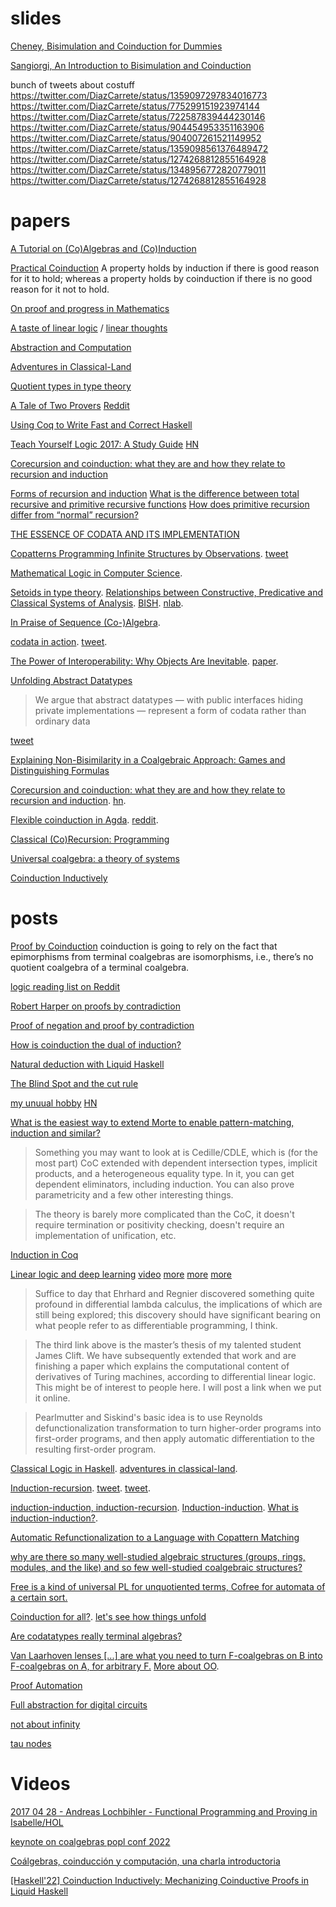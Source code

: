 # slides

[Cheney, Bisimulation and Coinduction for Dummies](http://homepages.inf.ed.ac.uk/jcheney/presentations/bisim4d.pdf)

[Sangiorgi, An Introduction to Bisimulation and Coinduction](http://homes.cs.washington.edu/~djg/msr_russia2012/sangiorgi.pdf)

bunch of tweets about costuff https://twitter.com/DiazCarrete/status/1359097297834016773 https://twitter.com/DiazCarrete/status/775299151923974144 https://twitter.com/DiazCarrete/status/722587839444230146 https://twitter.com/DiazCarrete/status/904454953351163906 https://twitter.com/DiazCarrete/status/904007261521149952 https://twitter.com/DiazCarrete/status/1359098561376489472 https://twitter.com/DiazCarrete/status/1274268812855164928 https://twitter.com/DiazCarrete/status/1348956772820779011 https://twitter.com/DiazCarrete/status/1274268812855164928

# papers

[A Tutorial on (Co)Algebras and (Co)Induction](http://citeseerx.ist.psu.edu/viewdoc/summary?doi=10.1.1.37.1418)

[Practical Coinduction](https://www.cs.cornell.edu/~kozen/papers/Structural.pdf) A property holds by induction if there is good reason for it to hold; whereas a property holds by coinduction if there is no good reason for it not to hold.

[On proof and progress in Mathematics](https://arxiv.org/abs/math/9404236)

[A taste of linear logic](http://homepages.inf.ed.ac.uk/wadler/papers/lineartaste/lineartaste-revised.pdf) / [linear thoughts](http://oleg.fi/gists/posts/2017-01-17-linear-thoughts.html)

[Abstraction and Computation](http://www-sop.inria.fr/lemme/Venanzio.Capretta/publications/thesis.pdf)

[Adventures in Classical-Land](https://wiki.haskell.org/wikiupload/1/14/TMR-Issue6.pdf)

[Quotient types in type theory](http://eprints.nottingham.ac.uk/28941/1/Nuo%20Li's_Thesis.pdf)

[A Tale of Two Provers](https://nikivazou.github.io/static/Haskell17/a-tale.pdf) [Reddit](https://www.reddit.com/r/haskell/comments/6ml7i1/a_tale_of_two_provers_verifying_monoidal_string/)

[Using Coq to Write Fast and Correct Haskell](https://www.cs.purdue.edu/homes/bendy/Fiat/FiatByteString.pdf)

[Teach Yourself Logic 2017: A Study Guide](http://www.logicmatters.net/resources/pdfs/TeachYourselfLogic2017.pdf) [HN](https://news.ycombinator.com/item?id=15114139)

[Corecursion and coinduction: what they are and how they relate to recursion and induction](http://www.cl.cam.ac.uk/~mjcg/plans/Coinduction.pdf)

[Forms of recursion and induction](http://www.cs.man.ac.uk/~hsimmons/DOCUMENTS/PAPERSandNOTES/FormsRec.pdf) [What is the difference between total recursive and primitive recursive functions](https://math.stackexchange.com/questions/75296/what-is-the-difference-between-total-recursive-and-primitive-recursive-functions) [How does primitive recursion differ from “normal” recursion?](https://stackoverflow.com/questions/1712237/how-does-primitive-recursion-differ-from-normal-recursion)

[THE ESSENCE OF CODATA AND ITS IMPLEMENTATION](https://scholarsbank.uoregon.edu/xmlui/bitstream/handle/1794/23832/Sullivan_oregon_0171N_12267.pdf?sequence=1)

[Copatterns Programming Infinite Structures by Observations](https://t.co/sFfTwugzcH). [tweet](https://twitter.com/Iceland_jack/status/1040418269843402753)

[Mathematical Logic in Computer Science](https://arxiv.org/abs/1802.03292).

[Setoids in type theory](http://www.cs.nott.ac.uk/~pszvc/publications/Setoids_JFP_2003.pdf). [Relationships between Constructive,
Predicative and Classical Systems of Analysis](https://math.stanford.edu/~feferman/papers/relationships.pdf). [BISH](https://plato.stanford.edu/entries/mathematics-constructive/#BishConsMath). [nlab](https://ncatlab.org/nlab/show/Bishop%27s+constructive+mathematics).

[In Praise of Sequence (Co-)Algebra](https://arxiv.org/abs/1812.05878).

[codata in action](https://link.springer.com/chapter/10.1007/978-3-030-17184-1_5). [tweet](https://twitter.com/Iceland_jack/status/1117432861190184963).

[The Power of Interoperability: Why Objects Are Inevitable](https://twitter.com/jjcarett2/status/1399473063515889672). [paper](http://www.cs.cmu.edu/~aldrich/papers/objects-essay.pdf).

[Unfolding Abstract Datatypes](http://www.cs.ox.ac.uk/jeremy.gibbons/publications/adt.pdf)

> We argue that abstract datatypes — with public interfaces hiding private implementations — represent a form of codata rather than ordinary data

[tweet](https://twitter.com/pigworker/status/1117527460545990656)

[Explaining Non-Bisimilarity in a Coalgebraic Approach: Games and Distinguishing Formulas](https://arxiv.org/abs/2002.11459)

[Corecursion and coinduction: what they are and how they relate to recursion and induction](https://www.cl.cam.ac.uk/archive/mjcg/plans/Coinduction.pdf). [hn](https://news.ycombinator.com/item?id=23956463).

[Flexible coinduction in Agda](https://arxiv.org/pdf/2002.06047.pdf). [reddit](https://www.reddit.com/r/haskell/comments/k3zxqy/monthly_hask_anything_december_2020/ggiu9yt/?utm_source=reddit&utm_medium=web2x&context=3).

[Classical (Co)Recursion: Programming](https://arxiv.org/abs/2103.06913v1)

[Universal coalgebra: a theory of systems](https://www.sciencedirect.com/science/article/pii/S0304397500000566)

[Coinduction Inductively](https://nikivazou.github.io/static/Haskell22/coinduction.pdf)

# posts

[Proof by Coinduction](https://golem.ph.utexas.edu/category/2009/09/proof_by_coinduction.html)  coinduction is going to rely on the fact that epimorphisms from terminal coalgebras are isomorphisms, i.e., there’s no quotient coalgebra of a terminal coalgebra. 

[logic reading list on Reddit](https://www.reddit.com/r/logic/comments/54h0i9/logic_reading_group_schedule_and_reading_list/)

[Robert Harper on proofs by contradiction](https://existentialtype.wordpress.com/2017/03/04/a-proof-by-contradiction-is-not-a-proof-that-derives-a-contradiction/)

[Proof of negation and proof by contradiction](http://math.andrej.com/2010/03/29/proof-of-negation-and-proof-by-contradiction/)

[How is coinduction the dual of induction?](https://www.joachim-breitner.de/blog/727-How_is_coinduction_the_dual_of_induction_)

[Natural deduction with Liquid Haskell](http://goto.ucsd.edu/~nvazou/popl18/_site/NaturalDeduction.html)

[The Blind Spot and the cut rule](https://blog.plover.com/math/logic/cut-rule.html)

[my unuual hobby](https://www.stephanboyer.com/post/134/my-unusual-hobby) [HN](https://news.ycombinator.com/item?id=15776033)

[What is the easiest way to extend Morte to enable pattern-matching, induction and similar?](https://www.reddit.com/r/haskell/comments/7jxfr3/what_is_the_easiest_way_to_extend_morte_to_enable/)
 
> Something you may want to look at is Cedille/CDLE, which is (for the most part) CoC extended with dependent intersection types, implicit products, and a heterogeneous equality type. In it, you can get dependent eliminators, including induction. You can also prove parametricity and a few other interesting things.

> The theory is barely more complicated than the CoC, it doesn't require termination or positivity checking, doesn't require an implementation of unification, etc.

[Induction in Coq](http://www.cs.cornell.edu/courses/cs3110/2017fa/l/22-coq-induction/notes.v)

[Linear logic and deep learning](https://news.ycombinator.com/item?id=16255612) [video](https://www.youtube.com/watch?v=qhPBfysSYI8) [more](http://therisingsea.org/notes/MScThesisJamesClift.pdf) [more](https://arxiv.org/abs/1407.2650) [more](https://arxiv.org/abs/1701.01285)

> Suffice to day that Ehrhard and Regnier discovered something quite profound in differential lambda calculus, the implications of which are still being explored; this discovery should have significant bearing on what people refer to as differentiable programming, I think.

> The third link above is the master’s thesis of my talented student James Clift. We have subsequently extended that work and are finishing a paper which explains the computational content of derivatives of Turing machines, according to differential linear logic. This might be of interest to people here. I will post a link when we put it online.

> Pearlmutter and Siskind's basic idea is to use Reynolds defunctionalization transformation to turn higher-order programs into first-order programs, and then apply automatic differentiation to the resulting first-order program.

[Classical Logic in Haskell](http://cvlad.info/clasical-logic-in-haskell/). [adventures in classical-land](http://cvlad.info/clasical-logic-in-haskell/).

[Induction-recursion](https://en.wikipedia.org/wiki/Induction-recursion). [tweet](https://twitter.com/Iceland_jack/status/1084124066569703428). [tweet](https://twitter.com/_sofia_af/status/1084094351230275585).

[induction-induction, induction-recursion](https://twitter.com/_sofia_af/status/1084882799100874752). [Induction-induction](https://en.wikipedia.org/wiki/Induction-induction). [What is induction-induction?](https://cs.stackexchange.com/questions/64130/what-is-induction-induction).

[Automatic Refunctionalization to a Language with Copattern Matching](http://ps.informatik.uni-tuebingen.de/publications/rendel15automatic.pdf)

[why are there so many well-studied algebraic structures (groups, rings, modules, and the like) and so few well-studied coalgebraic structures?](https://twitter.com/evanewashington/status/1399910242444623872)

[Free is a kind of universal PL for unquotiented terms, Cofree for automata of a certain sort.](https://twitter.com/jjcarett2/status/1410925194412240897)

[Coinduction for all?](https://twitter.com/sigfpe/status/1460068019011424262). [let's see how things unfold](https://personal.cis.strath.ac.uk/conor.mcbride/pub/JUnfold/junfold.pdf)

[Are codatatypes really terminal algebras?](https://stackoverflow.com/questions/70128628/are-codatatypes-really-terminal-algebras)

[Van Laarhoven lenses [...] are what you need to turn F-coalgebras on B into F-coalgebras on A, for arbitrary F.](https://twitter.com/typeswitch/status/1473474124165042177) [More about OO](https://twitter.com/typeswitch/status/1473469660251271172).

[Proof Automation](https://twitter.com/TaliaRinger/status/1475574071253516295)

[Full abstraction for digital circuits](https://twitter.com/thegeorgejkaye/status/1486268865407598604)

[not about infinity](https://twitter.com/typeswitch/status/1488552266642698246)

[tau nodes](https://twitter.com/alpha_convert/status/1778442416481280309)

# Videos

[2017 04 28 - Andreas Lochbihler - Functional Programming and Proving in Isabelle/HOL](https://www.youtube.com/watch?v=cIX3WVO48RY)

[keynote on coalgebras popl conf 2022](https://twitter.com/hannelita/status/1484539866788605956)

[Coálgebras, coinducción y computación, una charla introductoria](https://www.youtube.com/watch?v=FfwD7iPeEv8&t=1280s)

[[Haskell'22] Coinduction Inductively: Mechanizing Coinductive Proofs in Liquid Haskell](https://www.youtube.com/watch?v=7dUDCVgX4YE)

